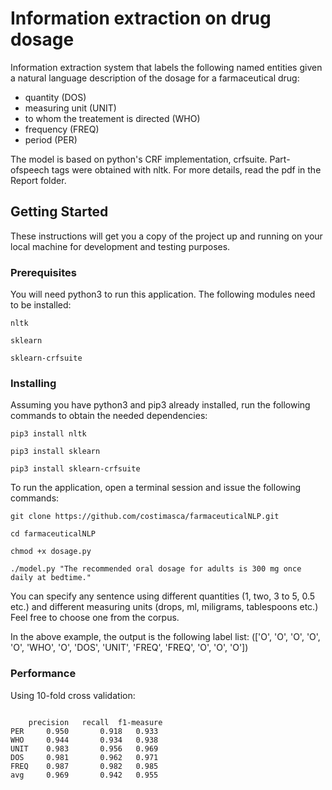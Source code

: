 # Information extraction on drug dosage

Information extraction system that labels the following named entities given a natural language description of the dosage for a farmaceutical drug:
 - quantity (DOS)
 - measuring unit (UNIT) 
 - to whom the treatement is directed (WHO)
 - frequency (FREQ)
 - period (PER)
  
The model is based on python's CRF implementation, crfsuite. Part-ofspeech tags were obtained with nltk. For more details, read the pdf in the Report folder.


## Getting Started

These instructions will get you a copy of the project up and running on your local machine for development and testing purposes.

### Prerequisites

You will need python3 to run this application. The following modules need to be installed:
```
nltk
```
```
sklearn
```
```
sklearn-crfsuite
```


### Installing

Assuming you have python3 and pip3 already installed, run the following commands to obtain the needed dependencies:

```
pip3 install nltk
```

```
pip3 install sklearn
 ```

```
pip3 install sklearn-crfsuite
 ```
To run the application, open a terminal session and issue the following commands:

```
git clone https://github.com/costimasca/farmaceuticalNLP.git
```
```
cd farmaceuticalNLP
```
```
chmod +x dosage.py
```
```
./model.py "The recommended oral dosage for adults is 300 mg once daily at bedtime."
```
You can specify any sentence using different quantities (1, two, 3 to 5, 0.5 etc.) and different measuring units (drops, ml, miligrams, tablespoons etc.) Feel free to choose one from the corpus.

In the above example, the output is the following label list:
 (['O', 'O', 'O', 'O', 'O', 'WHO', 'O', 'DOS', 'UNIT', 'FREQ', 'FREQ', 'O', 'O', 'O'])

### Performance

Using 10-fold cross validation:

```

 	precision	recall	f1-measure
PER 	0.950		0.918	0.933
WHO 	0.944		0.934	0.938
UNIT 	0.983		0.956	0.969
DOS 	0.981		0.962	0.971
FREQ 	0.987		0.982	0.985
avg 	0.969		0.942	0.955
```
